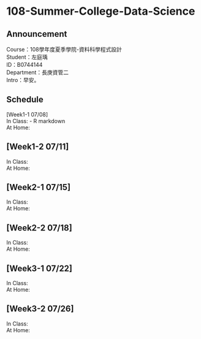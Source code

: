 # 108-Summer-College-Data-Science

## Announcement
Course：108學年度夏季學院-資料科學程式設計    
Student：左庭瑀\
ID：B0744144\
Department：長庚資管二\
Intro：早安。

## Schedule
[Week1-1 07/08]\
In Class: - R markdown \
At Home:

## [Week1-2 07/11]
In Class:\
At Home:

## [Week2-1 07/15]
In Class:\
At Home:

## [Week2-2 07/18]
In Class:\
At Home:
 
## [Week3-1 07/22]
In Class:\
At Home:

## [Week3-2 07/26]
In Class:\
At Home:

